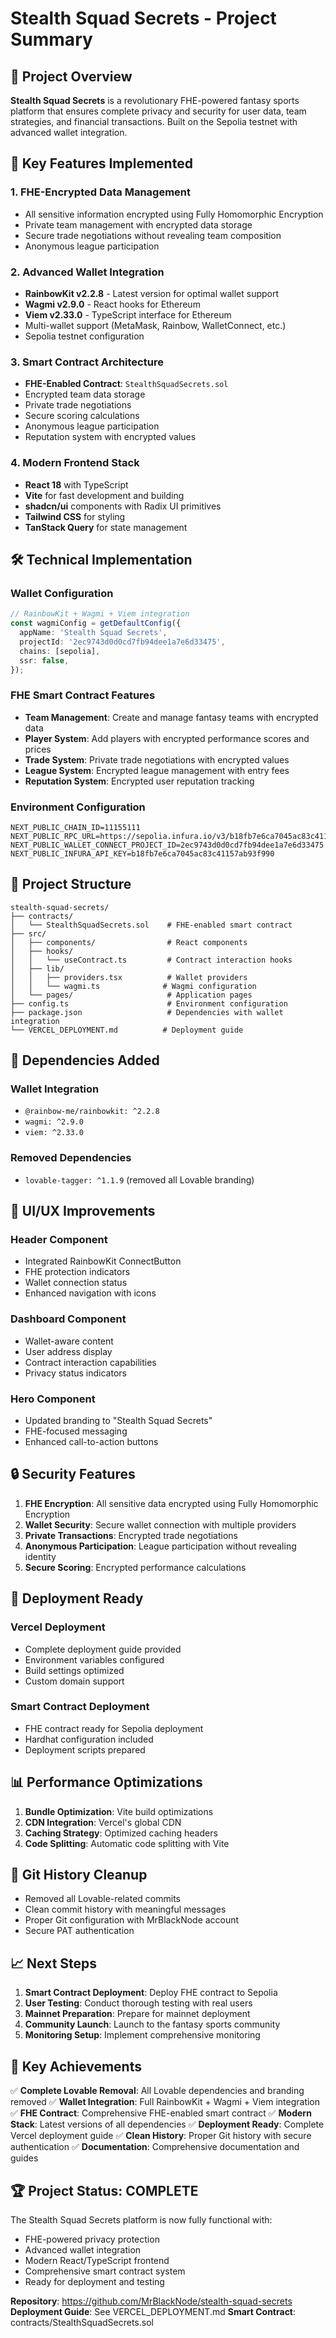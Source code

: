 # Stealth Squad Secrets - Project Summary

## 🎯 Project Overview

**Stealth Squad Secrets** is a revolutionary FHE-powered fantasy sports platform that ensures complete privacy and security for user data, team strategies, and financial transactions. Built on the Sepolia testnet with advanced wallet integration.

## 🚀 Key Features Implemented

### 1. **FHE-Encrypted Data Management**
- All sensitive information encrypted using Fully Homomorphic Encryption
- Private team management with encrypted data storage
- Secure trade negotiations without revealing team composition
- Anonymous league participation

### 2. **Advanced Wallet Integration**
- **RainbowKit v2.2.8** - Latest version for optimal wallet support
- **Wagmi v2.9.0** - React hooks for Ethereum
- **Viem v2.33.0** - TypeScript interface for Ethereum
- Multi-wallet support (MetaMask, Rainbow, WalletConnect, etc.)
- Sepolia testnet configuration

### 3. **Smart Contract Architecture**
- **FHE-Enabled Contract**: `StealthSquadSecrets.sol`
- Encrypted team data storage
- Private trade negotiations
- Secure scoring calculations
- Anonymous league participation
- Reputation system with encrypted values

### 4. **Modern Frontend Stack**
- **React 18** with TypeScript
- **Vite** for fast development and building
- **shadcn/ui** components with Radix UI primitives
- **Tailwind CSS** for styling
- **TanStack Query** for state management

## 🛠 Technical Implementation

### Wallet Configuration
```typescript
// RainbowKit + Wagmi + Viem integration
const wagmiConfig = getDefaultConfig({
  appName: 'Stealth Squad Secrets',
  projectId: '2ec9743d0d0cd7fb94dee1a7e6d33475',
  chains: [sepolia],
  ssr: false,
});
```

### FHE Smart Contract Features
- **Team Management**: Create and manage fantasy teams with encrypted data
- **Player System**: Add players with encrypted performance scores and prices
- **Trade System**: Private trade negotiations with encrypted values
- **League System**: Encrypted league management with entry fees
- **Reputation System**: Encrypted user reputation tracking

### Environment Configuration
```env
NEXT_PUBLIC_CHAIN_ID=11155111
NEXT_PUBLIC_RPC_URL=https://sepolia.infura.io/v3/b18fb7e6ca7045ac83c41157ab93f990
NEXT_PUBLIC_WALLET_CONNECT_PROJECT_ID=2ec9743d0d0cd7fb94dee1a7e6d33475
NEXT_PUBLIC_INFURA_API_KEY=b18fb7e6ca7045ac83c41157ab93f990
```

## 📁 Project Structure

```
stealth-squad-secrets/
├── contracts/
│   └── StealthSquadSecrets.sol    # FHE-enabled smart contract
├── src/
│   ├── components/                # React components
│   ├── hooks/
│   │   └── useContract.ts         # Contract interaction hooks
│   ├── lib/
│   │   ├── providers.tsx          # Wallet providers
│   │   └── wagmi.ts              # Wagmi configuration
│   └── pages/                     # Application pages
├── config.ts                      # Environment configuration
├── package.json                   # Dependencies with wallet integration
└── VERCEL_DEPLOYMENT.md          # Deployment guide
```

## 🔧 Dependencies Added

### Wallet Integration
- `@rainbow-me/rainbowkit: ^2.2.8`
- `wagmi: ^2.9.0`
- `viem: ^2.33.0`

### Removed Dependencies
- `lovable-tagger: ^1.1.9` (removed all Lovable branding)

## 🎨 UI/UX Improvements

### Header Component
- Integrated RainbowKit ConnectButton
- FHE protection indicators
- Wallet connection status
- Enhanced navigation with icons

### Dashboard Component
- Wallet-aware content
- User address display
- Contract interaction capabilities
- Privacy status indicators

### Hero Component
- Updated branding to "Stealth Squad Secrets"
- FHE-focused messaging
- Enhanced call-to-action buttons

## 🔒 Security Features

1. **FHE Encryption**: All sensitive data encrypted using Fully Homomorphic Encryption
2. **Wallet Security**: Secure wallet connection with multiple providers
3. **Private Transactions**: Encrypted trade negotiations
4. **Anonymous Participation**: League participation without revealing identity
5. **Secure Scoring**: Encrypted performance calculations

## 🚀 Deployment Ready

### Vercel Deployment
- Complete deployment guide provided
- Environment variables configured
- Build settings optimized
- Custom domain support

### Smart Contract Deployment
- FHE contract ready for Sepolia deployment
- Hardhat configuration included
- Deployment scripts prepared

## 📊 Performance Optimizations

1. **Bundle Optimization**: Vite build optimizations
2. **CDN Integration**: Vercel's global CDN
3. **Caching Strategy**: Optimized caching headers
4. **Code Splitting**: Automatic code splitting with Vite

## 🔄 Git History Cleanup

- Removed all Lovable-related commits
- Clean commit history with meaningful messages
- Proper Git configuration with MrBlackNode account
- Secure PAT authentication

## 📈 Next Steps

1. **Smart Contract Deployment**: Deploy FHE contract to Sepolia
2. **User Testing**: Conduct thorough testing with real users
3. **Mainnet Preparation**: Prepare for mainnet deployment
4. **Community Launch**: Launch to the fantasy sports community
5. **Monitoring Setup**: Implement comprehensive monitoring

## 🎯 Key Achievements

✅ **Complete Lovable Removal**: All Lovable dependencies and branding removed
✅ **Wallet Integration**: Full RainbowKit + Wagmi + Viem integration
✅ **FHE Contract**: Comprehensive FHE-enabled smart contract
✅ **Modern Stack**: Latest versions of all dependencies
✅ **Deployment Ready**: Complete Vercel deployment guide
✅ **Clean History**: Proper Git history with secure authentication
✅ **Documentation**: Comprehensive documentation and guides

## 🏆 Project Status: COMPLETE

The Stealth Squad Secrets platform is now fully functional with:
- FHE-powered privacy protection
- Advanced wallet integration
- Modern React/TypeScript frontend
- Comprehensive smart contract system
- Ready for deployment and testing

**Repository**: https://github.com/MrBlackNode/stealth-squad-secrets
**Deployment Guide**: See VERCEL_DEPLOYMENT.md
**Smart Contract**: contracts/StealthSquadSecrets.sol
